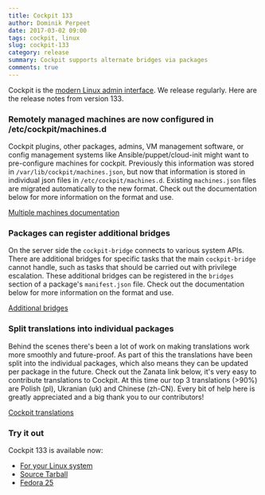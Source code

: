 ```yaml
---
title: Cockpit 133
author: Dominik Perpeet
date: 2017-03-02 09:00
tags: cockpit, linux
slug: cockpit-133
category: release
summary: Cockpit supports alternate bridges via packages
comments: true
---
```


Cockpit is the [modern Linux admin interface](http://cockpit-project.org/). We release
regularly. Here are the release notes from version 133.

### Remotely managed machines are now configured in /etc/cockpit/machines.d

Cockpit plugins, other packages, admins, VM management software, or config management systems like
Ansible/puppet/cloud-init might want to pre-configure machines for cockpit. Previously this information
was stored in ```/var/lib/cockpit/machines.json```, but now that information is stored in individual json
files in ```/etc/cockpit/machines.d```. Existing ```machines.json``` files are migrated automatically to the new
format. Check out the documentation below for more information on the format and use.

[Multiple machines documentation](http://cockpit-project.org/guide/133/feature-machines.html)

### Packages can register additional bridges

On the server side the ```cockpit-bridge``` connects to various system APIs. There are additional bridges for specific
tasks that the main ```cockpit-bridge``` cannot handle, such as tasks that should be carried out with privilege
escalation. These additional bridges can be registered in the ```bridges``` section of a package's ```manifest.json```
file. Check out the documentation below for more information on the format and use.

[Additional bridges](http://cockpit-project.org/guide/133/packages.html#package-bridges)

### Split translations into individual packages

Behind the scenes there's been a lot of work on making translations work more smoothly and future-proof.
As part of this the translations have been split into the individual packages, which also means they can be updated
per package in the future. Check out the Zanata link below, it's very easy to contribute translations to Cockpit.
At this time our top 3 translations (>90%) are Polish (pl), Ukranian (uk) and Chinese (zh-CN). Every bit of help
here is greatly appreciated and a big thank you to our contributors!

[Cockpit translations](https://fedora.zanata.org/project/view/cockpit?dswid=-8859)

### Try it out

Cockpit 133 is available now:

 * [For your Linux system](http://cockpit-project.org/running.html)
 * [Source Tarball](https://github.com/cockpit-project/cockpit/releases/tag/133)
 * [Fedora 25](https://bodhi.fedoraproject.org/updates/cockpit-133-1.fc25)
